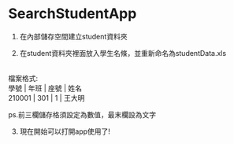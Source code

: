 SearchStudentApp
================

1. 在內部儲存空間建立student資料夾<br>

2. 在student資料夾裡面放入學生名條，並重新命名為studentData.xls<br>
<br>
檔案格式:<br>
   學號  | 年班 | 座號 |  姓名<br>
  210001 | 301 | 1 | 王大明<br>
  
  ps.前三欄儲存格須設定為數值，最末欄設為文字<br>

3. 現在開始可以打開app使用了!<br>

